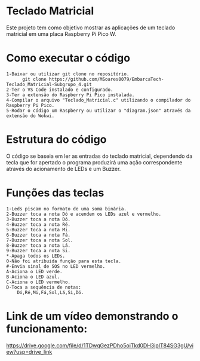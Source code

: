 # Teclado Matricial
Este projeto tem como objetivo mostrar as aplicações de um teclado matricial em uma placa Raspberry Pi Pico W.

# Como executar o código
    1-Baixar ou utilizar git clone no repositório.
          git clone https://github.com/MSoares0079/EmbarcaTech-Teclado_Matricial-Subgrupo_4.git
    2-Ter o VS Code instalado e configurado.
    3-Ter a extensão do Raspberry Pi Pico instalada.
    4-Compilar o arquivo "Teclado_Matricial.c" utilizando o compilador do Raspberry Pi Pico.
    5-Rodar o código um Raspberry ou utilizar o "diagram.json" através da extensão do Wokwi.

# Estrutura do código

O código se baseia em ler as entradas do teclado matricial, dependendo da tecla que for apertado o programa produzirá uma ação correspondente através do acionamento de LEDs e um Buzzer.

# Funções das teclas
    1-Leds piscam no formato de uma soma binária.
    2-Buzzer toca a nota Dó e acendem os LEDs azul e vermelho.
    3-Buzzer toca a nota Dó.
    4-Buzzer toca a nota Ré.
    5-Buzzer toca a nota Mi.
    6-Buzzer toca a nota Fá.
    7-Buzzer toca a nota Sol.
    8-Buzzer toca a nota Lá.
    9-Buzzer toca a nota Si.
    *-Apaga todos os LEDs.
    0-Não foi atribuida função para esta tecla.
    #-Envia sinal de SOS no LED vermelho.
    A-Aciona o LED verde.
    B-Aciona o LED azul.
    C-Aciona o LED vermelho.
    D-Toca a sequência de notas:
        Dó,Ré,Mi,Fá,Sol,Lá,Si,Dó.
# Link de um vídeo demonstrando o funcionamento:
  https://drive.google.com/file/d/1TDwqGezPDho5oiTkd0DH3ipIT84SG3gU/view?usp=drive_link
